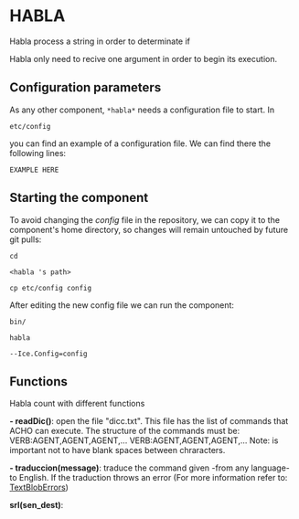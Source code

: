 # HABLA
Habla process a string in order to determinate if 

Habla only need to recive one argument in order to begin its execution. 

## Configuration parameters
As any other component,
``` *habla* ```
needs a configuration file to start. In

    etc/config

you can find an example of a configuration file. We can find there the following lines:

    EXAMPLE HERE

    
## Starting the component
To avoid changing the *config* file in the repository, we can copy it to the component's home directory, so changes will remain untouched by future git pulls:

    cd

``` <habla 's path> ```

    cp etc/config config
    
After editing the new config file we can run the component:

    bin/

```habla ```

    --Ice.Config=config



## Functions
Habla count with different functions 

   **- readDic()**: open the file "dicc.txt". This file has the list of commands that ACHO can execute. The structure of the commands must be: 
    VERB:AGENT,AGENT,AGENT,...
    VERB:AGENT,AGENT,AGENT,...
Note: is important not to have blank spaces between chraracters.

**- traduccion(message)**: traduce the command given -from any language- to English. If the traduction throws an error (For more information refer to: [TextBlobErrors](http://textblob.readthedocs.io/en/dev/_modules/textblob/exceptions.html))

**srl(sen_dest)**: 








